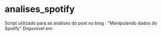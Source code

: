 # analises_spotify
Script utilizado para as análises do post no blog : "Manipulando dados do Spotify" Disponível em:
